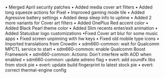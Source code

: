 • Merged April security patches 
• Added media cover art filters 
• Added long squeeze actions for Pixel 
• Improved gaming mode tile 
• Added Agressive battery settings 
• Added deep sleep info to uptime 
• Added 2 more variants for Cover art filters 
• Added OnePlus Red accent color 
• Added Black Pearl theme color 
• Added Slim recents enter/exit animation 
• Added Statusbar logo customizations 
•Fixed Cover art blur for some music apps 
• Fixed screen unpinning with hw keys 
• Fixed old mobile type icons 
• Imported translations from Crowdin 
• sdm660-common: wait for Qualcomm MPCTL service to start 
• sdm660-common: enable Qualcomm Boost Framework 
• sdm660-common: Actions: Don't interfere with AOD when enabled 
• sdm660-common: update adreno flag 
• evert: add soundfx libs from stock pie 
• evert: update build fingerprint to latest stock pie 
• evert: correct thermal-engine config
